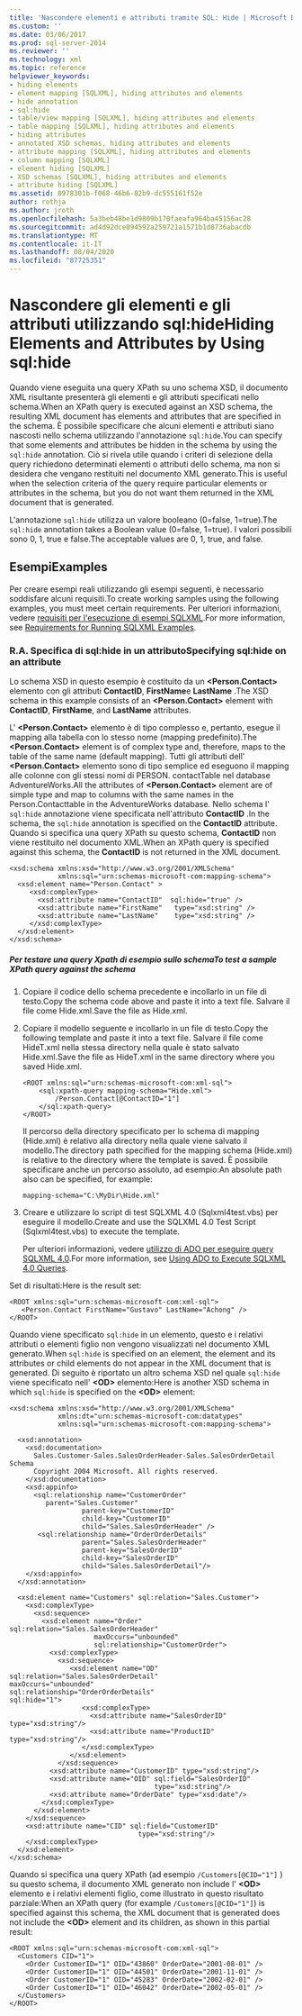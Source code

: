 ```yaml
---
title: 'Nascondere elementi e attributi tramite SQL: Hide | Microsoft Docs'
ms.custom: ''
ms.date: 03/06/2017
ms.prod: sql-server-2014
ms.reviewer: ''
ms.technology: xml
ms.topic: reference
helpviewer_keywords:
- hiding elements
- element mapping [SQLXML], hiding attributes and elements
- hide annotation
- sql:hide
- table/view mapping [SQLXML], hiding attributes and elements
- table mapping [SQLXML], hiding attributes and elements
- hiding attributes
- annotated XSD schemas, hiding attributes and elements
- attribute mapping [SQLXML], hiding attributes and elements
- column mapping [SQLXML]
- element hiding [SQLXML]
- XSD schemas [SQLXML], hiding attributes and elements
- attribute hiding [SQLXML]
ms.assetid: 0978301b-f068-46b6-82b9-dc555161f52e
author: rothja
ms.author: jroth
ms.openlocfilehash: 5a3beb48be1d9809b170faeafa964ba45156ac28
ms.sourcegitcommit: ad4d92dce894592a259721a1571b1d8736abacdb
ms.translationtype: MT
ms.contentlocale: it-IT
ms.lasthandoff: 08/04/2020
ms.locfileid: "87725351"
---
```

# <a name="hiding-elements-and-attributes-by-using-sqlhide"></a><span data-ttu-id="79bee-102">Nascondere gli elementi e gli attributi utilizzando sql:hide</span><span class="sxs-lookup"><span data-stu-id="79bee-102">Hiding Elements and Attributes by Using sql:hide</span></span>
  <span data-ttu-id="79bee-103">Quando viene eseguita una query XPath su uno schema XSD, il documento XML risultante presenterà gli elementi e gli attributi specificati nello schema.</span><span class="sxs-lookup"><span data-stu-id="79bee-103">When an XPath query is executed against an XSD schema, the resulting XML document has elements and attributes that are specified in the schema.</span></span> <span data-ttu-id="79bee-104">È possibile specificare che alcuni elementi e attributi siano nascosti nello schema utilizzando l'annotazione `sql:hide`.</span><span class="sxs-lookup"><span data-stu-id="79bee-104">You can specify that some elements and attributes be hidden in the schema by using the `sql:hide` annotation.</span></span> <span data-ttu-id="79bee-105">Ciò si rivela utile quando i criteri di selezione della query richiedono determinati elementi o attributi dello schema, ma non si desidera che vengano restituiti nel documento XML generato.</span><span class="sxs-lookup"><span data-stu-id="79bee-105">This is useful when the selection criteria of the query require particular elements or attributes in the schema, but you do not want them returned in the XML document that is generated.</span></span>  
  
 <span data-ttu-id="79bee-106">L'annotazione `sql:hide` utilizza un valore booleano (0=false, 1=true).</span><span class="sxs-lookup"><span data-stu-id="79bee-106">The `sql:hide` annotation takes a Boolean value (0=false, 1=true).</span></span> <span data-ttu-id="79bee-107">I valori possibili sono 0, 1, true e false.</span><span class="sxs-lookup"><span data-stu-id="79bee-107">The acceptable values are 0, 1, true, and false.</span></span>  
  
## <a name="examples"></a><span data-ttu-id="79bee-108">Esempi</span><span class="sxs-lookup"><span data-stu-id="79bee-108">Examples</span></span>  
 <span data-ttu-id="79bee-109">Per creare esempi reali utilizzando gli esempi seguenti, è necessario soddisfare alcuni requisiti.</span><span class="sxs-lookup"><span data-stu-id="79bee-109">To create working samples using the following examples, you must meet certain requirements.</span></span> <span data-ttu-id="79bee-110">Per ulteriori informazioni, vedere [requisiti per l'esecuzione di esempi SQLXML](../sqlxml/requirements-for-running-sqlxml-examples.md).</span><span class="sxs-lookup"><span data-stu-id="79bee-110">For more information, see [Requirements for Running SQLXML Examples](../sqlxml/requirements-for-running-sqlxml-examples.md).</span></span>  
  
### <a name="a-specifying-sqlhide-on-an-attribute"></a><span data-ttu-id="79bee-111">R.</span><span class="sxs-lookup"><span data-stu-id="79bee-111">A.</span></span> <span data-ttu-id="79bee-112">Specifica di sql:hide in un attributo</span><span class="sxs-lookup"><span data-stu-id="79bee-112">Specifying sql:hide on an attribute</span></span>  
 <span data-ttu-id="79bee-113">Lo schema XSD in questo esempio è costituito da un **\<Person.Contact>** elemento con gli attributi **ContactID**, **FirstName**e **LastName** .</span><span class="sxs-lookup"><span data-stu-id="79bee-113">The XSD schema in this example consists of an **\<Person.Contact>** element with **ContactID**, **FirstName**, and **LastName** attributes.</span></span>  
  
 <span data-ttu-id="79bee-114">L' **\<Person.Contact>** elemento è di tipo complesso e, pertanto, esegue il mapping alla tabella con lo stesso nome (mapping predefinito).</span><span class="sxs-lookup"><span data-stu-id="79bee-114">The **\<Person.Contact>** element is of complex type and, therefore, maps to the table of the same name (default mapping).</span></span> <span data-ttu-id="79bee-115">Tutti gli attributi dell' **\<Person.Contact>** elemento sono di tipo semplice ed eseguono il mapping alle colonne con gli stessi nomi di PERSON. contactTable nel database AdventureWorks.</span><span class="sxs-lookup"><span data-stu-id="79bee-115">All the attributes of **\<Person.Contact>** element are of simple type and map to columns with the same names in the Person.Contacttable in the AdventureWorks database.</span></span> <span data-ttu-id="79bee-116">Nello schema l' `sql:hide` annotazione viene specificata nell'attributo **ContactID** .</span><span class="sxs-lookup"><span data-stu-id="79bee-116">In the schema, the `sql:hide` annotation is specified on the **ContactID** attribute.</span></span> <span data-ttu-id="79bee-117">Quando si specifica una query XPath su questo schema, **ContactID** non viene restituito nel documento XML.</span><span class="sxs-lookup"><span data-stu-id="79bee-117">When an XPath query is specified against this schema, the **ContactID** is not returned in the XML document.</span></span>  
  
```  
<xsd:schema xmlns:xsd="http://www.w3.org/2001/XMLSchema"   
            xmlns:sql="urn:schemas-microsoft-com:mapping-schema">  
  <xsd:element name="Person.Contact" >  
     <xsd:complexType>  
       <xsd:attribute name="ContactID"  sql:hide="true" />   
       <xsd:attribute name="FirstName"   type="xsd:string" />   
       <xsd:attribute name="LastName"    type="xsd:string" />   
     </xsd:complexType>  
  </xsd:element>  
</xsd:schema>  
```  
  
##### <a name="to-test-a-sample-xpath-query-against-the-schema"></a><span data-ttu-id="79bee-118">Per testare una query Xpath di esempio sullo schema</span><span class="sxs-lookup"><span data-stu-id="79bee-118">To test a sample XPath query against the schema</span></span>  
  
1.  <span data-ttu-id="79bee-119">Copiare il codice dello schema precedente e incollarlo in un file di testo.</span><span class="sxs-lookup"><span data-stu-id="79bee-119">Copy the schema code above and paste it into a text file.</span></span> <span data-ttu-id="79bee-120">Salvare il file come Hide.xml.</span><span class="sxs-lookup"><span data-stu-id="79bee-120">Save the file as Hide.xml.</span></span>  
  
2.  <span data-ttu-id="79bee-121">Copiare il modello seguente e incollarlo in un file di testo.</span><span class="sxs-lookup"><span data-stu-id="79bee-121">Copy the following template and paste it into a text file.</span></span> <span data-ttu-id="79bee-122">Salvare il file come HideT.xml nella stessa directory nella quale è stato salvato Hide.xml.</span><span class="sxs-lookup"><span data-stu-id="79bee-122">Save the file as HideT.xml in the same directory where you saved Hide.xml.</span></span>  
  
    ```  
    <ROOT xmlns:sql="urn:schemas-microsoft-com:xml-sql">  
        <sql:xpath-query mapping-schema="Hide.xml">  
            /Person.Contact[@ContactID="1"]  
        </sql:xpath-query>  
    </ROOT>  
    ```  
  
     <span data-ttu-id="79bee-123">Il percorso della directory specificato per lo schema di mapping (Hide.xml) è relativo alla directory nella quale viene salvato il modello.</span><span class="sxs-lookup"><span data-stu-id="79bee-123">The directory path specified for the mapping schema (Hide.xml) is relative to the directory where the template is saved.</span></span> <span data-ttu-id="79bee-124">È possibile specificare anche un percorso assoluto, ad esempio:</span><span class="sxs-lookup"><span data-stu-id="79bee-124">An absolute path also can be specified, for example:</span></span>  
  
    ```  
    mapping-schema="C:\MyDir\Hide.xml"  
    ```  
  
3.  <span data-ttu-id="79bee-125">Creare e utilizzare lo script di test SQLXML 4.0 (Sqlxml4test.vbs) per eseguire il modello.</span><span class="sxs-lookup"><span data-stu-id="79bee-125">Create and use the SQLXML 4.0 Test Script (Sqlxml4test.vbs) to execute the template.</span></span>  
  
     <span data-ttu-id="79bee-126">Per ulteriori informazioni, vedere [utilizzo di ADO per eseguire query SQLXML 4,0](../sqlxml/using-ado-to-execute-sqlxml-4-0-queries.md).</span><span class="sxs-lookup"><span data-stu-id="79bee-126">For more information, see [Using ADO to Execute SQLXML 4.0 Queries](../sqlxml/using-ado-to-execute-sqlxml-4-0-queries.md).</span></span>  
  
 <span data-ttu-id="79bee-127">Set di risultati:</span><span class="sxs-lookup"><span data-stu-id="79bee-127">Here is the result set:</span></span>  
  
```  
<ROOT xmlns:sql="urn:schemas-microsoft-com:xml-sql">  
   <Person.Contact FirstName="Gustavo" LastName="Achong" />   
</ROOT>  
```  
  
 <span data-ttu-id="79bee-128">Quando viene specificato `sql:hide` in un elemento, questo e i relativi attributi o elementi figlio non vengono visualizzati nel documento XML generato.</span><span class="sxs-lookup"><span data-stu-id="79bee-128">When `sql:hide` is specified on an element, the element and its attributes or child elements do not appear in the XML document that is generated.</span></span> <span data-ttu-id="79bee-129">Di seguito è riportato un altro schema XSD nel quale `sql:hide` viene specificato nell' **\<OD>** elemento:</span><span class="sxs-lookup"><span data-stu-id="79bee-129">Here is another XSD schema in which `sql:hide` is specified on the **\<OD>** element:</span></span>  
  
```  
<xsd:schema xmlns:xsd="http://www.w3.org/2001/XMLSchema"  
            xmlns:dt="urn:schemas-microsoft-com:datatypes"  
            xmlns:sql="urn:schemas-microsoft-com:mapping-schema">  
  
  <xsd:annotation>  
    <xsd:documentation>  
      Sales.Customer-Sales.SalesOrderHeader-Sales.SalesOrderDetail Schema  
      Copyright 2004 Microsoft. All rights reserved.  
    </xsd:documentation>  
    <xsd:appinfo>  
      <sql:relationship name="CustomerOrder"  
         parent="Sales.Customer"  
                  parent-key="CustomerID"  
                  child-key="CustomerID"  
                  child="Sales.SalesOrderHeader" />  
       <sql:relationship name="OrderOrderDetails"  
                  parent="Sales.SalesOrderHeader"  
                  parent-key="SalesOrderID"  
                  child-key="SalesOrderID"  
                  child="Sales.SalesOrderDetail"/>  
    </xsd:appinfo>  
  </xsd:annotation>  
  
  <xsd:element name="Customers" sql:relation="Sales.Customer">  
    <xsd:complexType>  
      <xsd:sequence>  
        <xsd:element name="Order" sql:relation="Sales.SalesOrderHeader"   
                     maxOccurs="unbounded"   
                     sql:relationship="CustomerOrder">  
          <xsd:complexType>  
            <xsd:sequence>  
               <xsd:element name="OD" sql:relation="Sales.SalesOrderDetail"                                       maxOccurs="unbounded"                                       sql:relationship="OrderOrderDetails"                                       sql:hide="1">  
                  <xsd:complexType>  
                    <xsd:attribute name="SalesOrderID" type="xsd:string"/>  
                    <xsd:attribute name="ProductID" type="xsd:string"/>  
                  </xsd:complexType>  
               </xsd:element>  
            </xsd:sequence>  
          <xsd:attribute name="CustomerID" type="xsd:string"/>  
          <xsd:attribute name="OID" sql:field="SalesOrderID"   
                                    type="xsd:string"/>  
          <xsd:attribute name="OrderDate" type="xsd:date"/>   
        </xsd:complexType>  
      </xsd:element>  
    </xsd:sequence>  
    <xsd:attribute name="CID" sql:field="CustomerID"   
                                type="xsd:string"/>  
    </xsd:complexType>  
  </xsd:element>  
</xsd:schema>  
```  
  
 <span data-ttu-id="79bee-130">Quando si specifica una query XPath (ad esempio `/Customers[@CID="1"]` ) su questo schema, il documento XML generato non include l' **\<OD>** elemento e i relativi elementi figlio, come illustrato in questo risultato parziale:</span><span class="sxs-lookup"><span data-stu-id="79bee-130">When an XPath query (for example `/Customers[@CID="1"]`) is specified against this schema, the XML document that is generated does not include the **\<OD>** element and its children, as shown in this partial result:</span></span>  
  
```  
<ROOT xmlns:sql="urn:schemas-microsoft-com:xml-sql">  
  <Customers CID="1">  
    <Order CustomerID="1" OID="43860" OrderDate="2001-08-01" />   
    <Order CustomerID="1" OID="44501" OrderDate="2001-11-01" />   
    <Order CustomerID="1" OID="45283" OrderDate="2002-02-01" />   
    <Order CustomerID="1" OID="46042" OrderDate="2002-05-01" />   
  </Customers>  
</ROOT>  
```  
  
  
